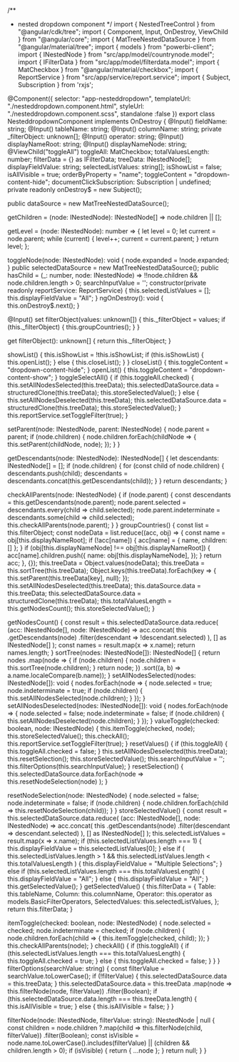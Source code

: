
/**
 * nested dropdown component
 */
import {  NestedTreeControl } from "@angular/cdk/tree";
import { Component, Input, OnDestroy, ViewChild } from "@angular/core";
import { MatTreeNestedDataSource } from "@angular/material/tree";
import { models } from "powerbi-client";
import { INestedNode } from "src/app/model/countrynode.model";
import { IFilterData } from "src/app/model/filterdata.model";
import { MatCheckbox } from "@angular/material/checkbox";
import { ReportService } from "src/app/service/report.service";
import { Subject, Subscription } from 'rxjs';

@Component({
  selector: "app-nesteddropdown",
  templateUrl: "./nesteddropdown.component.html",
  styleUrl: "./nesteddropdown.component.scss",
  standalone :false
})
export class NesteddropdownComponent implements OnDestroy {
  @Input() fieldName: string;
  @Input() tableName: string;
  @Input() columnName: string;
  private _filterObject: unknown[];
  @Input() operator: string;
  @Input() displayNameRoot: string;
  @Input() displayNameNode: string;
  @ViewChild("toggleAll") toggleAll: MatCheckbox;
  totalValuesLength: number;
  filterData = {} as IFilterData;
  treeData: INestedNode[];
  displayFieldValue: string;
  selectedListValues: string[];
  isShowList = false;
  isAllVisible = true;
  orderByProperty = "name";
  toggleContent = "dropdown-content-hide";
  documentClickSubscription: Subscription | undefined;
  private readonly onDestroy$ = new Subject<void>();
  
  public dataSource = new MatTreeNestedDataSource<INestedNode>();

getChildren = (node: INestedNode): INestedNode[] => node.children || [];

getLevel = (node: INestedNode): number => {
  let level = 0;
  let current = node.parent;
  while (current) {
    level++;
    current = current.parent;
  }
  return level;
};


toggleNode(node: INestedNode): void {
  node.expanded = !node.expanded;
}
  public selectedDataSource = new MatTreeNestedDataSource<INestedNode>();
  public hasChild = (_: number, node: INestedNode) =>
    !!node.children && node.children.length > 0;
  searchInputValue = '';
  constructor(private readonly reportService: ReportService) {
    this.selectedListValues = [];
    this.displayFieldValue = "All";
  }
  ngOnDestroy(): void {
    this.onDestroy$.next();
  }

  @Input()
  set filterObject(values: unknown[]) {
    this._filterObject = values;
    if (this._filterObject) {
      this.groupCountries();
    }
  }

  get filterObject(): unknown[] {
    return this._filterObject;
  }

  showList() {
    this.isShowList = !this.isShowList;
    if (this.isShowList) {
      this.openList();
    } else {
      this.closeList();
    }
  }
  closeList() {
    this.toggleContent = "dropdown-content-hide";
  }
  openList() {
    this.toggleContent = "dropdown-content-show";
  }
  toggleSelectAll() {
    if (this.toggleAll.checked) {
      this.setAllNodesSelected(this.treeData);
      this.selectedDataSource.data = structuredClone(this.treeData);
      this.storeSelectedValue();
    } else {
      this.setAllNodesDeselected(this.treeData);
      this.selectedDataSource.data = structuredClone(this.treeData);
      this.storeSelectedValue();
    }
    this.reportService.setToggleFilter(true);
  }

  setParent(node: INestedNode, parent: INestedNode) {
    node.parent = parent;
    if (node.children) {
      node.children.forEach(childNode => {
        this.setParent(childNode, node);
      });
    }
  }

  getDescendants(node: INestedNode): INestedNode[] 
  { let descendants: INestedNode[] = []; if (node.children) 
    { for (const child of node.children) {
       descendants.push(child); descendants = descendants.concat(this.getDescendants(child)); } }
        return descendants; }

  checkAllParents(node: INestedNode) {
    if (node.parent) {
      const descendants = this.getDescendants(node.parent);
      node.parent.selected = descendants.every(child => child.selected);
      node.parent.indeterminate = descendants.some(child => child.selected);
      this.checkAllParents(node.parent);
    }
  }
  groupCountries() {
    const list = this.filterObject;
    const nodeData = list.reduce((acc, obj) => {
      const name = obj[this.displayNameRoot];
      if (!acc[name]) {
        acc[name] = { name, children: [] };
      }
      if (obj[this.displayNameNode] !== obj[this.displayNameRoot]) {
        acc[name].children.push({
          name: obj[this.displayNameNode],
        });
      }
      return acc;
    }, {});
    this.treeData = Object.values(nodeData);
    this.treeData = this.sortTree(this.treeData);
    Object.keys(this.treeData).forEach(key => {
      this.setParent(this.treeData[key], null);
    });
    this.setAllNodesDeselected(this.treeData);
    this.dataSource.data = this.treeData;
    this.selectedDataSource.data = structuredClone(this.treeData);
    this.totalValuesLength = this.getNodesCount();
    this.storeSelectedValue();
  }

  getNodesCount() {
    const result = this.selectedDataSource.data.reduce(
      (acc: INestedNode[], node: INestedNode) =>
        acc.concat(
          this
            .getDescendants(node)
            .filter(descendant => !descendant.selected)
        ),
      [] as INestedNode[]
    );
    const names = result.map(x => x.name);
    return names.length;
  }
  sortTree(nodes: INestedNode[]): INestedNode[] {
    return nodes
      .map(node => {
        if (node.children) {
          node.children = this.sortTree(node.children);
        }
        return node;
      })
      .sort((a, b) => a.name.localeCompare(b.name));
  }
  setAllNodesSelected(nodes: INestedNode[]): void {
    nodes.forEach(node => {
      node.selected = true;
      node.indeterminate = true;
      if (node.children) {
        this.setAllNodesSelected(node.children);
      }
    });
  }
  setAllNodesDeselected(nodes: INestedNode[]): void {
    nodes.forEach(node => {
      node.selected = false;
      node.indeterminate = false;
      if (node.children) {
        this.setAllNodesDeselected(node.children);
      }
    });
  }
  valueToggle(checked: boolean, node: INestedNode) {
    this.itemToggle(checked, node);
    this.storeSelectedValue();
    this.checkAll();
    this.reportService.setToggleFilter(true);
  }
  resetValues() {
    if (this.toggleAll) {
      this.toggleAll.checked = false;
    }
    this.setAllNodesDeselected(this.treeData);
    this.resetSelection();
    this.storeSelectedValue();
    this.searchInputValue = '';
    this.filterOptions(this.searchInputValue);
  }
  resetSelection() {
    this.selectedDataSource.data.forEach(node =>
      this.resetNodeSelection(node)
    );
  }

  resetNodeSelection(node: INestedNode) {
    node.selected = false;
    node.indeterminate = false;
    if (node.children) {
      node.children.forEach(child => this.resetNodeSelection(child));
    }
  }
  storeSelectedValue() {
    const result = this.selectedDataSource.data.reduce(
      (acc: INestedNode[], node: INestedNode) =>
        acc.concat(
          this
            .getDescendants(node)
            .filter(descendant => descendant.selected)
        ),
      [] as INestedNode[]
    );
    this.selectedListValues = result.map(x => x.name);
    if (this.selectedListValues.length === 1) {
      this.displayFieldValue = this.selectedListValues[0];
    } else if (
      this.selectedListValues.length > 1 &&
      this.selectedListValues.length < this.totalValuesLength
    ) {
      this.displayFieldValue = "Multiple Selections";
    } else if (this.selectedListValues.length === this.totalValuesLength) {
      this.displayFieldValue = "All";
    } else {
      this.displayFieldValue = "All";
    }
    this.getSelectedValue();
  }
  getSelectedValue() {
    this.filterData = {
      Table: this.tableName,
      Column: this.columnName,
      Operator: this.operator as models.BasicFilterOperators,
      SelectedValues: this.selectedListValues,
    };
    return this.filterData;
  }

  itemToggle(checked: boolean, node: INestedNode) {
    node.selected = checked;
    node.indeterminate = checked;
    if (node.children) {
      node.children.forEach(child => {
        this.itemToggle(checked, child);
      });
    }
    this.checkAllParents(node);
  }
  checkAll() {
    if (this.toggleAll) {
      if (this.selectedListValues.length === this.totalValuesLength) {
        this.toggleAll.checked = true;
      } else {
        this.toggleAll.checked = false;
      }
    }
  }
  filterOptions(searchValue: string) {
    const filterValue = searchValue.toLowerCase();
    if (!filterValue) {
      this.selectedDataSource.data = this.treeData;
    }
    this.selectedDataSource.data = this.treeData
      .map(node => this.filterNode(node, filterValue))
      .filter(Boolean);
    if (this.selectedDataSource.data.length === this.treeData.length) {
      this.isAllVisible = true;
    } else {
      this.isAllVisible = false;
    }
  }

  filterNode(node: INestedNode, filterValue: string): INestedNode | null {
    const children = node.children
      ?.map(child => this.filterNode(child, filterValue))
      .filter(Boolean);
    const isVisible =
      node.name.toLowerCase().includes(filterValue) ||
      (children && children.length > 0);
    if (isVisible) {
      return { ...node };
    }
    return null;
  }
}

